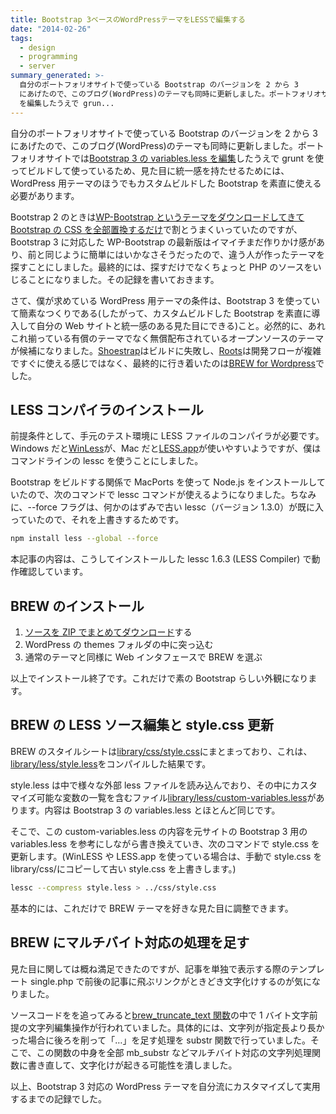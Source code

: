 ```yaml
---
title: Bootstrap 3ベースのWordPressテーマをLESSで編集する
date: "2014-02-26"
tags:
  - design
  - programming
  - server
summary_generated: >-
  自分のポートフォリオサイトで使っている Bootstrap のバージョンを 2 から 3
  にあげたので、このブログ(WordPress)のテーマも同時に更新しました。ポートフォリオサイトではBootstrap 3 の variables.less
  を編集したうえで grun...
---
```


自分のポートフォリオサイトで使っている Bootstrap のバージョンを 2 から 3 にあげたので、このブログ(WordPress)のテーマも同時に更新しました。ポートフォリオサイトでは[Bootstrap 3 の variables.less を編集](http://www.find-job.net/startup/twitter-bootstrap-3)したうえで grunt を使ってビルドして使っているため、見た目に統一感を持たせるためには、WordPress 用テーマのほうでもカスタムビルドした Bootstrap を素直に使える必要があります。

Bootstrap 2 のときは[WP-Bootstrap というテーマをダウンロードしてきて Bootstrap の CSS を全部置換するだけ](https://junkato.jp/ja/blog/2012/10/30/hello-world/ "Hello world!")で割とうまくいっていたのですが、Bootstrap 3 に対応した WP-Bootstrap の最新版はイマイチまだ作りかけ感があり、前と同じように簡単にはいかなさそうだったので、違う人が作ったテーマを探すことにしました。最終的には、探すだけでなくちょっと PHP のソースをいじることになりました。その記録を書いておきます。

さて、僕が求めている WordPress 用テーマの条件は、Bootstrap 3 を使っていて簡素なつくりである(したがって、カスタムビルドした Bootstrap を素直に導入して自分の Web サイトと統一感のある見た目にできる)こと。必然的に、あれこれ揃っている有償のテーマでなく無償配布されているオープンソースのテーマが候補になりました。[Shoestrap](http://shoestrap.org/ "shoestrap.org")はビルドに失敗し、[Roots](http://roots.io/ "Roots")は開発フローが複雑ですぐに使える感じではなく、最終的に行き着いたのは[BREW for Wordpress](http://danvswild.com/brew/)でした。

## LESS コンパイラのインストール

前提条件として、手元のテスト環境に LESS ファイルのコンパイラが必要です。Windows だと[WinLess](http://winless.org/ "WinLess")が、Mac だと[LESS.app](http://incident57.com/less/ "LESS.app")が使いやすいようですが、僕はコマンドラインの lessc を使うことにしました。

Bootstrap をビルドする関係で MacPorts を使って Node.js をインストールしていたので、次のコマンドで lessc コマンドが使えるようになりました。ちなみに、--force フラグは、何かのはずみで古い lessc（バージョン 1.3.0）が既に入っていたので、それを上書きするためです。

```bash
npm install less --global --force
```

本記事の内容は、こうしてインストールした lessc 1.6.3 (LESS Compiler) で動作確認しています。

## BREW のインストール

1. [ソースを ZIP でまとめてダウンロード](https://github.com/slightlyoffbeat/brew/archive/master.zip "slightlyoffbeat/brew - Download ZIP")する
2. WordPress の themes フォルダの中に突っ込む
3. 通常のテーマと同様に Web インタフェースで BREW を選ぶ

以上でインストール終了です。これだけで素の Bootstrap らしい外観になります。

## BREW の LESS ソース編集と style.css 更新

BREW のスタイルシートは[library/css/style.css](https://github.com/slightlyoffbeat/brew/blob/master/library/css/style.css#L8 "brew/library/css/style.css")にまとまっており、これは、[library/less/style.less](https://github.com/slightlyoffbeat/brew/blob/master/library/less/style.less "brew/library/less/style.less")をコンパイルした結果です。

style.less は中で様々な外部 less ファイルを読み込んでおり、その中にカスタマイズ可能な変数の一覧を含むファイル[library/less/custom-variables.less](https://github.com/slightlyoffbeat/brew/blob/master/library/less/custom-variables.less "brew/library/less/custom-variables.less")があります。内容は Bootstrap 3 の variables.less とほとんど同じです。

そこで、この custom-variables.less の内容を元サイトの Bootstrap 3 用の variables.less を参考にしながら書き換えていき、次のコマンドで style.css を更新します。(WinLESS や LESS.app を使っている場合は、手動で style.css を library/css/にコピーして古い style.css を上書きします。)

```bash
lessc --compress style.less > ../css/style.css
```

基本的には、これだけで BREW テーマを好きな見た目に調整できます。

## BREW にマルチバイト対応の処理を足す

見た目に関しては概ね満足できたのですが、記事を単独で表示する際のテンプレート single.php で前後の記事に飛ぶリンクがときどき文字化けするのが気になりました。

ソースコードをを追ってみると[brew_truncate_text 関数](https://github.com/slightlyoffbeat/brew/blob/f5ab904da2e95b9953e188a5c662cc00134b238e/library/brew.php#L217 "function brew_truncate_text")の中で 1 バイト文字前提の文字列編集操作が行われていました。具体的には、文字列が指定長より長かった場合に後ろを削って「…」を足す処理を substr 関数で行っていました。そこで、この関数の中身を全部 mb_substr などマルチバイト対応の文字列処理関数に書き直して、文字化けが起きる可能性を潰しました。

以上、Bootstrap 3 対応の WordPress テーマを自分流にカスタマイズして実用するまでの記録でした。
